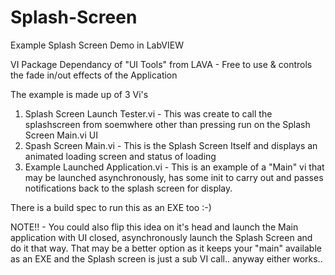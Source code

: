 # Splash-Screen
Example Splash Screen Demo in LabVIEW

VI Package Dependancy of "UI Tools" from LAVA - Free to use & controls the fade in/out effects of the Application

The example is made up of 3 Vi's

1. Splash Screen Launch Tester.vi - This was create to call the splashscreen from soemwhere other than pressing run on the Splash Screen Main.vi UI
2. Spash Screen Main.vi - This is the Splash Screen Itself and displays an animated loading screen and status of loading
3. Example Launched Application.vi - This is an example of a "Main" vi that may be launched asynchronously, has some init to carry out and passes notifications back to the splash screen for display.

There is a build spec to run this as an EXE too :-)

NOTE!! - You could also flip this idea on it's head and launch the Main application with UI closed, asynchronously launch the Splash Screen and do it that way. That may be a better option as it keeps your "main" available as an EXE and the Splash screen is just a sub VI call.. anyway either works..
